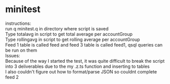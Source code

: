 # minitest

instructions: <br />
run q minitest.q in directory where script is saved <br />
Type totalavg in script to get total average per accountGroup <br />
Type rollingavg in script to get rolling average per accountGroup <br />
Feed 1 table is called feed and feed 3 table is called feed1, qsql queries can be run on them <br />
Issues: <br />
Because of the way I started the test, it was quite difficult to break the script into 3 deliverables due to the my .z.ts function and inserting to tables <br />
I also couldn't figure out how to format/parse JSON so couldnt complete feed 2 <br /> 

